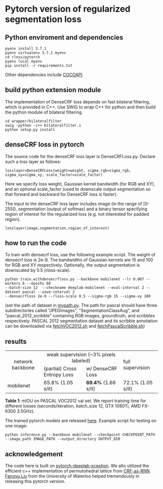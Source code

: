 # Pytorch version of regularized segmentation loss

## Python enviroment and dependencies
```
pyenv install 3.7.1
pyenv virtualenv 3.7.1 myenv
cd rloss/pytorch
pyenv local myenv
pip install -r requirements.txt
```
Other dependencies include [COCOAPI](https://github.com/cocodataset/cocoapi).

## build python extension module

The implementation of DenseCRF loss depends on fast bilateral filtering, which is provided in C++. Use SWIG to wrap C++ for python and then build the python module of bilateral filtering.
```
cd wrapper/bilateralfilter
swig -python -c++ bilateralfilter.i
python setup.py install
```
## denseCRF loss in pytorch

The source code for the denseCRF loss layer is DenseCRFLoss.py. Declare such a loss layer as follows:
```
losslayer=DenseCRFLoss(weight=weight, sigma_rgb=sigma_rgb, sigma_xy=sigma_xy, scale_factor=scale_factor)
```
Here we specify loss weight, Gaussian kernel bandwidth (for RGB and XY), and an optional scale_factor (used to downscale output segmentation so that forward and backward for DenseCRF loss is faster).

The input to the denseCRF loss layer includes image (in the range of [0-255]), segmentation (output of softmax) and a binary tensor specifying region of interest for the regularized loss (e.g. not interested for padded region).
```
losslayer(image,segmentation,region_of_interest)
```
## how to run the code
To train with densecrf loss, use the following example script. The weight of densecrf loss is 2e-9. The bandwidths of Gaussian kernels are 15 and 100 for RGB and XY respectively. Optionally, the output segmentation is downscaled by 0.5 (rloss-scale).
```
python train_withdensecrfloss.py --backbone mobilenet --lr 0.007 --workers 6 --epochs 60 
--batch-size 12  --checkname deeplab-mobilenet --eval-interval 2 --dataset pascal --save-interval 2 
--densecrfloss 2e-9 --rloss-scale 0.5 --sigma-rgb 15 --sigma-xy 100
```
(set the path of dataset in [mypath.py](pytorch-deeplab_v3_plus/mypath.py). The path for pascal should have three subdirectories called "JPEGImages", "SegmentationClassAug", and "pascal_2012_scribble" containing RGB images, groundtruth, and scribbles respectively. PASCAL 2012 segmentation dataset and its scribble annotation can be downloaded via [fetchVOC2012.sh](../data/VOC2012/fetchVOC2012.sh) and [fetchPascalScribble.sh](../data/pascal_scribble/fetchPascalScribble.sh))

## results
<table align="left|center|center|center">
  <tr>
    <td rowspan="2" align="center">network backbone</td>
    <td colspan="2" align="center">weak supervision (~3% pixels labeled)</td>
    <td rowspan="2">full supervision</td>
  </tr>
  <tr>
    <td>(partial) Cross Entropy Loss</td>
    <td>w/ DenseCRF Loss</td>
  </tr>
   <tr>
    <td>mobilenet</td>
    <td>65.8% (1.05 s/it)</td>
     <td><b>69.4%</b> (1.66 s/it)</td>
     <td>72.1% (1.05 s/it)</td>
  </tr>
</table>

**Table 1**: mIOU on PASCAL VOC2012 val set. We report training time for different losses (seconds/iteration, batch_size 12, GTX 1080Ti, AMD FX-6300 3.5GHz).

The trained pytorch models are released <a href="https://cs.uwaterloo.ca/~m62tang/rloss/pytorch" alt=#>here</a>. Example script for testing on one image:
```
python inference.py --backbone mobilenet --checkpoint CHECKPOINT_PATH --image_path IMAGE_PATH --output_directory OUTPUT_DIR
```


## acknowledgement

The code here is built on <a href="https://github.com/jfzhang95/pytorch-deeplab-xception" atl="#">pytorch-deeplab-xception</a>. We alto utilized the efficient c++ implementation of permutohedral lattice from <a href="https://github.com/torrvision/crfasrnn" alt="#">CRF-as-RNN</a>. <a href="http://fangyuliu.me" alt="#">Fangyu Liu</a> from the University of Waterloo helped tremendously in releasing this pytorch version.
